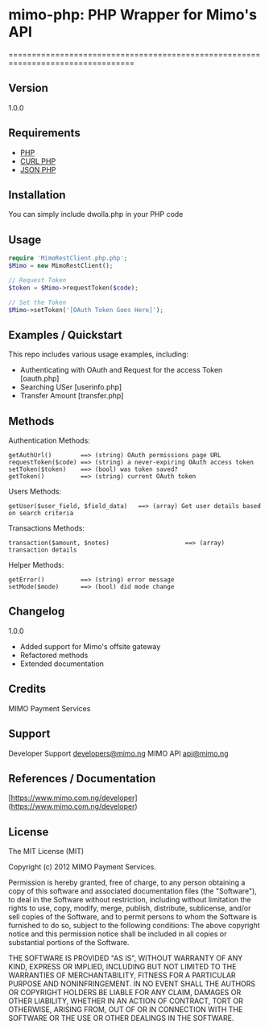# mimo-php: PHP Wrapper for Mimo's API
=================================================================================

## Version 

1.0.0

## Requirements
- [PHP](http://www.php.net/)
- [CURL PHP](http://php.net/manual/en/book.curl.php)
- [JSON PHP](http://php.net/manual/en/book.json.php)

## Installation

You can simply include dwolla.php in your PHP code

## Usage
```php
require 'MimoRestClient.php.php';
$Mimo = new MimoRestClient();

// Request Token
$token = $Mimo->requestToken($code); 

// Set the Token
$Mimo->setToken('[OAuth Token Goes Here]');

```
## Examples / Quickstart

This repo includes various usage examples, including:

* Authenticating with OAuth and Request for the access Token [oauth.php]
* Searching USer [userinfo.php]
* Transfer Amount [transfer.php]

## Methods

Authentication Methods:

    getAuthUrl()        ==> (string) OAuth permissions page URL
    requestToken($code) ==> (string) a never-expiring OAuth access token
    setToken($token)    ==> (bool) was token saved?
    getToken()          ==> (string) current OAuth token

Users Methods:

    getUser($user_field, $field_data)   ==> (array) Get user details based on search criteria
    
Transactions Methods:

    transaction($amount, $notes)                     ==> (array) transaction details

Helper Methods:

    getError()          ==> (string) error message
    setMode($mode)      ==> (bool) did mode change

## Changelog

1.0.0

* Added support for Mimo's offsite gateway
* Refactored methods
* Extended documentation

## Credits

MIMO Payment Services

## Support

Developer Support <developers@mimo.ng>
MIMO API <api@mimo.ng>

## References / Documentation

[https://www.mimo.com.ng/developer] (https://www.mimo.com.ng/developer)

## License 

The MIT License (MIT)

Copyright (c) 2012 MIMO Payment Services.

Permission is hereby granted, free of charge, to any person obtaining a copy of this software and associated documentation files (the "Software"), to deal in the Software without restriction, including without limitation the rights to use, copy, modify, merge, publish, distribute, sublicense, and/or sell copies of the Software, and to permit persons to whom the Software is furnished to do so, subject to the following conditions:
The above copyright notice and this permission notice shall be included in all copies or substantial portions of the Software.


THE SOFTWARE IS PROVIDED "AS IS", WITHOUT WARRANTY OF ANY KIND, EXPRESS OR IMPLIED, INCLUDING BUT NOT LIMITED TO THE WARRANTIES OF MERCHANTABILITY, FITNESS FOR A PARTICULAR PURPOSE AND NONINFRINGEMENT. IN NO EVENT SHALL THE AUTHORS OR COPYRIGHT HOLDERS BE LIABLE FOR ANY CLAIM, DAMAGES OR OTHER LIABILITY, WHETHER IN AN ACTION OF CONTRACT, TORT OR OTHERWISE, ARISING FROM, OUT OF OR IN CONNECTION WITH THE SOFTWARE OR THE USE OR OTHER DEALINGS IN THE SOFTWARE.

